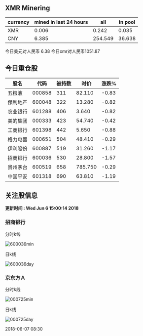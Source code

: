 ## XMR Minering

|currency|mined in last 24 hours|all|in pool|
|---|---|---|---|
|XMR|0.006|0.242|0.035|
|CNY|6.385|254.549|36.638|

今日美元对人民币 6.38	今日xmr对人民币1051.87


## 今日重仓股 

|股名|代码|被持数|时价|涨跌%|
|---|---|---|---|---|
|五粮液|000858|311|82.110|-0.83|
|保利地产|600048|322|13.280|-0.82|
|农业银行|601288|406|3.640|-0.82|
|美的集团|000333|423|54.740|-0.42|
|工商银行|601398|442|5.650|-0.88|
|格力电器|000651|504|48.410|-0.29|
|伊利股份|600887|519|31.260|-1.17|
|招商银行|600036|530|28.800|-1.57|
|贵州茅台|600519|658|785.750|-0.29|
|中国平安|601318|690|63.810|-1.19|

## 关注股信息
**更新时间 : Wed Jun  6 15:00:14 2018**
### 招商银行 
分时k线

![600036min](http://image.sinajs.cn/newchart/min/n/sh600036.gif)

日k线

![600036day](http://image.sinajs.cn/newchart/daily/n/sh600036.gif)

### 京东方Ａ 
分时k线

![000725min](http://image.sinajs.cn/newchart/min/n/sz000725.gif)

日k线

![000725day](http://image.sinajs.cn/newchart/daily/n/sz000725.gif)

2018-06-07 08:30